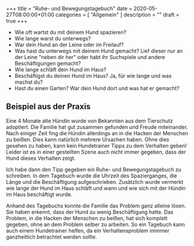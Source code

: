 +++
title =  "Ruhe- und Bewegungstagebuch"
date = 2020-05-27T08:00:00+01:00
categories = [
    "Allgemein"
]
description = ""
draft = true
+++

- Wie oft wartst du mit deinem Hund spazieren?
- Wie lange warst du unterwegs?
- War dein Hund an der Leine oder im Freilauf?
- Was hast du unterwegs mit deinem Hund gemacht? Lief dieser nur an der Leine "neben dir her" oder habt ihr Suchspiele und andere Beschäftigungen gemacht?
- Wie lange schläft dein Hund im Haus?
- Beschäftigst du deinen Hund im Haus? Ja, für wie lange und was machst du?
- Hast du einen Garten? War dein Hund dort und was hat er gemacht?

## Beispiel aus der Praxis
Eine 4 Monate alte Hündin wurde von Bekannten aus dem Tierschutz adoptiert. Die Familie hat gut zusammen gefunden und Freude miteinander. Nach einiger Zeit fing die Hündin allerdings an in die Hacken der Menschen zu beißen. Dies kann natürlich mehrere Ursachen haben. Ohne dies gesehen zu haben, kann kein Hundetrainer Tipps zu dem Verhalten geben! Leider ist es in einer gestellten Szene auch nicht immer gegeben, dass der Hund dieses Verhalten zeigt.  

Ich habe dann den Tipp gegeben ein Ruhe- und Bewegungstagebuch zu schreiben. In dem Tagebuch wurde die Uhrzeit des Spazierganges, die Länge und die Beschäftigung aufgeschrieben. Zusätzlich wurde vermerkt wie lange der Hund im Haus schläft und wann und wie sich mit der Hündin im Haus beschäftigt wurde.  

Anhand des Tagebuchs konnte die Familie das Problem ganz alleine lösen. Sie haben erkennt, dass der Hund zu wenig Beschäftigung hatte. Das Problem, in die Hacken der Menschen zu beißen, hat sich komplett gegeben, ohne an dem Problem selber zu arbeiten. So ein Tagebuch kann auch einem Hundetrainer helfen, da ein Verhaltensproblem immmer ganzheitlich betrachtet werden sollte.
